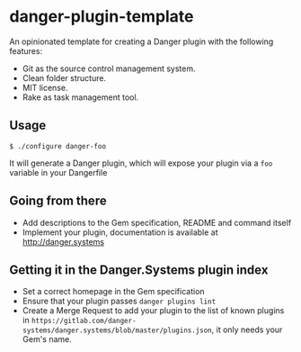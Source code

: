 # danger-plugin-template

An opinionated template for creating a Danger plugin with the following features:

- Git as the source control management system.
- Clean folder structure.
- MIT license.
- Rake as task management tool.

## Usage

    $ ./configure danger-foo

It will generate a Danger plugin, which will expose your plugin via a `foo` variable
in your Dangerfile

## Going from there

- Add descriptions to the Gem specification, README and command itself
- Implement your plugin, documentation is available at http://danger.systems

## Getting it in the Danger.Systems plugin index

- Set a correct homepage in the Gem specification
- Ensure that your plugin passes `danger plugins lint`
- Create a Merge Request to add your plugin to the list of known plugins in
  `https://gitlab.com/danger-systems/danger.systems/blob/master/plugins.json`, it only needs your Gem's name.
